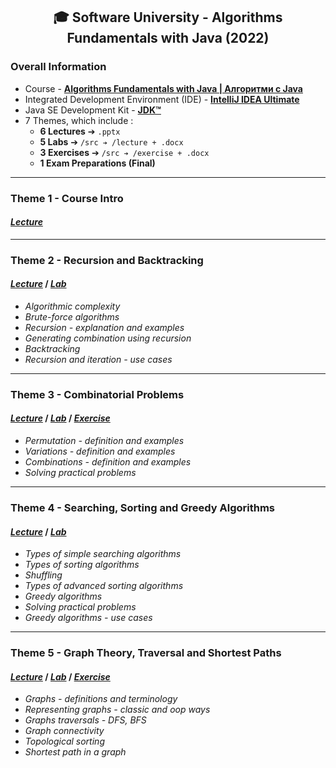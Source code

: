 <h2 align="center">🎓 Software University - Algorithms Fundamentals with Java (2022)</h2>

### Overall Information
* Course - [**Algorithms Fundamentals with Java | Алгоритми с Java**](https://softuni.bg/trainings/3811/algorithms-fundamentals-with-java-june-2022)
* Integrated Development Environment (IDE) - [**IntelliJ IDEA Ultimate**](https://www.jetbrains.com/idea/)
* Java SE Development Kit - [**JDK™**](https://www.oracle.com/java/technologies/downloads/#jdk17-windows)
* 7 Themes, which include :
    * **6 Lectures** ➔ ``.pptx``
    * **5 Labs** ➔ ``/src ➔ /lecture + .docx``
    * **3 Exercises** ➔ ``/src ➔ /exercise + .docx``
    * **1 Exam Preparations (Final)**
---
### Theme 1 - Course Intro
#### [_**Lecture**_](https://github.com/rythm-net/SoftUni/blob/main/Algorithms%20Fundamentals%20with%20Java/T01%20-%20Course%20Intro/01.%20Course%20Introduction%20(June%202022).pptx.pptx)
---
### Theme 2 - Recursion and Backtracking
#### [**_Lecture_**](https://github.com/rythm-net/SoftUni/blob/main/Algorithms%20Fundamentals%20with%20Java/T02%20-%20Recursion%20and%20Backtracking/02.%20Recursion%20and%20Backtracking.pptx) **/** [**_Lab_**](https://github.com/rythm-net/SoftUni/tree/main/Algorithms%20Fundamentals%20with%20Java/T02%20-%20Recursion%20and%20Backtracking/src)
* _Algorithmic complexity_
* _Brute-force algorithms_
* _Recursion - explanation and examples_
* _Generating combination using recursion_
* _Backtracking_
* _Recursion and iteration - use cases_
---
### Theme 3 - Combinatorial Problems
#### [**_Lecture_**](https://github.com/rythm-net/SoftUni/blob/main/Algorithms%20Fundamentals%20with%20Java/T03%20-%20Combinatorial%20Problems/03.%20Combinatorial%20Problems.pptx) **/** [**_Lab_**](https://github.com/rythm-net/SoftUni/tree/main/Algorithms%20Fundamentals%20with%20Java/T03%20-%20Combinatorial%20Problems/src/lecture) **/** [**_Exercise_**](https://github.com/rythm-net/SoftUni/tree/main/Algorithms%20Fundamentals%20with%20Java/T03%20-%20Combinatorial%20Problems/src/exercise)
* _Permutation - definition and examples_
* _Variations - definition and examples_
* _Combinations - definition and examples_
* _Solving practical problems_
---
### Theme 4 - Searching, Sorting and Greedy Algorithms
#### [**_Lecture_**](https://github.com/rythm-net/SoftUni/blob/main/Algorithms%20Fundamentals%20with%20Java/T04%20-%20Searching%2C%20Sorting%20and%20Greedy%20Algorithms/04.%20Searching%2C%20Sorting%20and%20Greedy%20Algorithms.pptx) **/** [**_Lab_**](https://github.com/rythm-net/SoftUni/tree/main/Algorithms%20Fundamentals%20with%20Java/T04%20-%20Searching%2C%20Sorting%20and%20Greedy%20Algorithms/src)
* _Types of simple searching algorithms_
* _Types of sorting algorithms_
* _Shuffling_
* _Types of advanced sorting algorithms_
* _Greedy algorithms_
* _Solving practical problems_
* _Greedy algorithms - use cases_
---
### Theme 5 - Graph Theory, Traversal and Shortest Paths
#### [**_Lecture_**](https://github.com/rythm-net/SoftUni/blob/main/Algorithms%20Fundamentals%20with%20Java/T05%20-%20Graph%20Theory%2C%20Traversal%20and%20Shortest%20Paths/05.%20Graph%20Theory%2C%20Traversal%20and%20Shortest%20Paths.pptx) **/** [**_Lab_**](https://github.com/rythm-net/SoftUni/tree/main/Algorithms%20Fundamentals%20with%20Java/T05%20-%20Graph%20Theory%2C%20Traversal%20and%20Shortest%20Paths/lecture) **/** [**_Exercise_**](https://github.com/rythm-net/SoftUni/tree/main/Algorithms%20Fundamentals%20with%20Java/T05%20-%20Graph%20Theory%2C%20Traversal%20and%20Shortest%20Paths/exercise)
* _Graphs - definitions and terminology_
* _Representing graphs - classic and oop ways_
* _Graphs traversals - DFS, BFS_
* _Graph connectivity_
* _Topological sorting_
* _Shortest path in a graph_
